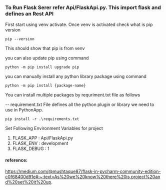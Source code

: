 ### To Run Flask Serer refer Api/FlaskApi.py. This import flask and defines an Rest API

First start using venv activate. Once venv is activated check what is pip version

`pip --version`

This should show that pip is from venv

you can also update pip using command

`python -m pip install upgrade pip`


you can manually install any python library package using command

`python -m pip install {package-name}`


You can install multiple packages by requriment.txt file as follows

-- requirement.txt File defines all the python plugin or library we need to use in PythonApp.

`pip install -r .\requirements.txt`

Set Following Environment Variables for project

1. FLASK_APP : Api/FlaskApi.py
2. FLASK_ENV : development
3. FLASK_DEBUG : 1

#### reference:

https://medium.com/@mushtaque87/flask-in-pycharm-community-edition-c0f68400d91e#:~:text=As%20we%20know%20there%20is,project%20and%20set%20it%20up.


